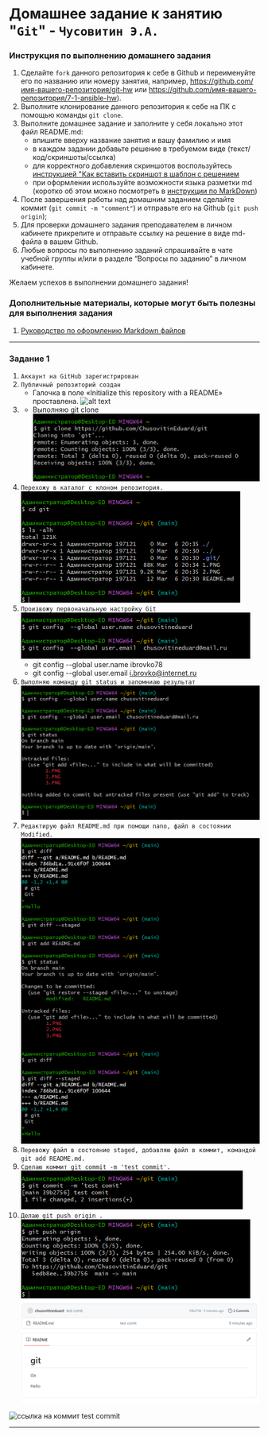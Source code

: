 # Домашнее задание к занятию "`Git`" - `Чусовитин Э.А.`


### Инструкция по выполнению домашнего задания

   1. Сделайте `fork` данного репозитория к себе в Github и переименуйте его по названию или номеру занятия, например, https://github.com/имя-вашего-репозитория/git-hw или  https://github.com/имя-вашего-репозитория/7-1-ansible-hw).
   2. Выполните клонирование данного репозитория к себе на ПК с помощью команды `git clone`.
   3. Выполните домашнее задание и заполните у себя локально этот файл README.md:
      - впишите вверху название занятия и вашу фамилию и имя
      - в каждом задании добавьте решение в требуемом виде (текст/код/скриншоты/ссылка)
      - для корректного добавления скриншотов воспользуйтесь [инструкцией "Как вставить скриншот в шаблон с решением](https://github.com/netology-code/sys-pattern-homework/blob/main/screen-instruction.md)
      - при оформлении используйте возможности языка разметки md (коротко об этом можно посмотреть в [инструкции  по MarkDown](https://github.com/netology-code/sys-pattern-homework/blob/main/md-instruction.md))
   4. После завершения работы над домашним заданием сделайте коммит (`git commit -m "comment"`) и отправьте его на Github (`git push origin`);
   5. Для проверки домашнего задания преподавателем в личном кабинете прикрепите и отправьте ссылку на решение в виде md-файла в вашем Github.
   6. Любые вопросы по выполнению заданий спрашивайте в чате учебной группы и/или в разделе “Вопросы по заданию” в личном кабинете.
   
Желаем успехов в выполнении домашнего задания!
   
### Дополнительные материалы, которые могут быть полезны для выполнения задания

1. [Руководство по оформлению Markdown файлов](https://gist.github.com/Jekins/2bf2d0638163f1294637#Code)

---

### Задание 1

1. `Аккаунт на GitHub зарегистрирован`  
2. `Публичный репозиторий создан` 
   * Галочка в поле «Initialize this repository with a README» проставлена. ![alt text](https://github.com/ChusovitinEduard/git/tree/main/img/1.PNG)
3. * Выполняю git clone   ![скрин](img/2.png)
4. `Перехожу в каталог с клоном репозитория.` ![скрин](img/3.png)
5. `Произвожу первоначальную настройку Git` ![скрин](img/4.png)
   * git config --global user.name ibrovko78
   * git config --global user.email i.brovko@internet.ru
6. `Выполняю команду git status и запомниаю результат` ![скрин](img/5.png)
7. `Редактирую файл README.md при помощи nano, файл в состоянии Modified.` ![скрин](img/6.png)
8. `Перевожу файл в состояние staged, добавляю файл в коммит, командой git add README.md.` 
9. `Сделаю коммит git commit -m 'test commit'.` ![скрин](img/7.png)
13. `Делаю git push origin .` ![скрин1](img/8.png) ![скрин2](img/9.png)

![ссылка на коммит test commit](https://github.com/ChusovitinEduard/git/commit/39b2756c7f919ce518aaf89cbedbb0971ce21fb9)

---

